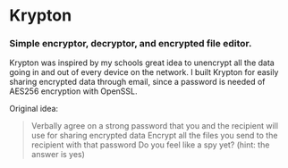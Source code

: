 # Krypton
### Simple encryptor, decryptor, and encrypted file editor.

Krypton was inspired by my schools great idea to unencrypt all the data going in and out of every device on the network.
I built Krypton for easily sharing encrypted data through email, since a password is needed of AES256 encryption with OpenSSL.

Original idea:
> Verbally agree on a strong password that you and the recipient will use for sharing encrypted data
> Encrypt all the files you send to the recipient with that password
> Do you feel like a spy yet? (hint: the answer is yes)
